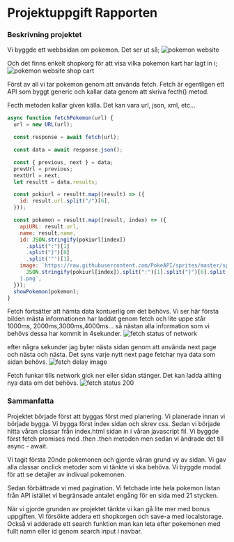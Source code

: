 # Projektuppgift Rapporten


### Beskrivning projektet



Vi byggde ett webbsidan om pokemon. Det ser ut så;
<img src="https://i.ibb.co/Wpk4yfY/image.png" alt="pokemon website" border="0">

Och det finns enkelt shopkorg för att visa vilka pokemon kart har lagt in i;
<img src="https://i.ibb.co/vHbSdSY/image.png" alt="pokemon website shop cart" border="0">

Först av all vi tar pokemon genom att använda fetch. Fetch är egentligen ett API som byggt generic och kallar data genom att skriva fecth() metod.

Fecth metoden kallar given källa. Det kan vara url, json, xml, etc...  
```javascript
async function fetchPokemon(url) {
  url = new URL(url);

  const response = await fetch(url);

  const data = await response.json();

  const { previous, next } = data;
  prevUrl = previous;
  nextUrl = next;
  let resultt = data.results;

  const pokiurl = resultt.map((result) => ({
    id: result.url.split("/")[6],
  }));

  const pokemon = resultt.map((result, index) => ({
    apiURL: result.url,
    name: result.name,
    id: JSON.stringify(pokiurl[index])
      .split(":")[1]
      .split("}")[0]
      .split('"')[1],
    image: `https://raw.githubusercontent.com/PokeAPI/sprites/master/sprites/pokemon/${
      JSON.stringify(pokiurl[index]).split(":")[1].split("}")[0].split('"')[1]
    }.png`,
  }));
  showPokemon(pokemon);
}
```

Fetch fortsätter att hämta data kontuerlig om det behövs. Vi ser här första bilden mästa informationen har laddat genom fetch och lite uppe står 1000ms, 2000ms,3000ms,4000ms... så nästan alla information som vi behövs dessa har kommit in 4sekunder. 
<img src="https://i.ibb.co/JRnzDVr/image.png" alt="fetch status of network" border="0">

efter några sekunder jag byter nästa sidan genom att använda next page och nästa och nästa. Det syns varje nytt next page fetchar nya data som sidan behövs.
<img src="https://i.ibb.co/kMgbR72/image.png" alt="fetch delay image" border="0">

Fetch funkar tills network gick ner eller sidan stänger. Det kan ladda allting nya data om det behövs.
<img src="https://i.ibb.co/vsPXzB9/image.png" alt="fetch status 200" border="0">

### Sammanfatta

Projektet började först att byggas först med planering. Vi planerade innan vi började bygga. Vi bygga först index sidan och skrev css. Sedan vi började hitta våran classar från index.html sidan in i våran javascript fil. Vi byggde först fetch promises med .then .then metoden men sedan vi ändrade det till async - await.

 Vi tagit första 20nde pokemonen och gjorde våran grund vy av sidan. Vi gav alla classar onclick metoder som vi tänkte vi ska behöva. Vi byggde modal för att se detajler av indivual pokemonen.

 Sedan förbättrade vi med pagination. Vi fetchade inte hela pokemon listan från API istället vi begränsade antalet engång för en sida med 21 stycken.

 När vi gjorde grunden av projektet tänkte vi kan gå lite mer med bonus uppgiften. Vi försökte addera ett shopkorgen och save-a med localstorage. Också vi adderade ett search funktion man kan leta efter pokemonen med fullt namn eller id genom search input i navbar.

